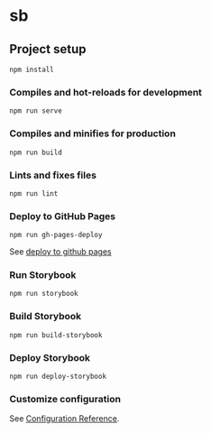 # sb

## Project setup
```
npm install
```

### Compiles and hot-reloads for development
```
npm run serve
```

### Compiles and minifies for production
```
npm run build
```

### Lints and fixes files
```
npm run lint
```

### Deploy to GitHub Pages
```
npm run gh-pages-deploy
```
See [deploy to github pages](https://dev.to/rolanddoda/deploy-to-github-pages-like-a-pro-with-github-actions-4hdg)

### Run Storybook
```
npm run storybook
```

### Build Storybook
```
npm run build-storybook
```

### Deploy Storybook
```
npm run deploy-storybook
```

### Customize configuration
See [Configuration Reference](https://cli.vuejs.org/config/).
